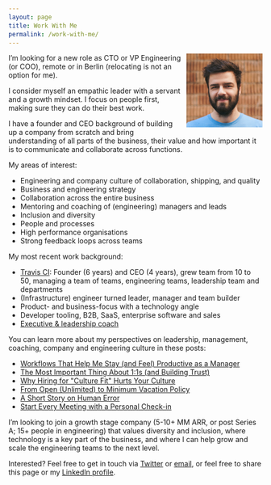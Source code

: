 ```yaml
---
layout: page
title: Work With Me
permalink: /work-with-me/
---
```

<img src="/images/mathias_meyer_square.jpg" style="float:right; height: auto; width: 30%; margin-left: 10px; margin-bottom: 5px;"/>

I’m looking for a new role as CTO or VP Engineering (or COO), remote or in Berlin (relocating is not an option for me).

I consider myself an empathic leader with a servant and a growth mindset. I focus on people first, making sure they can do their best work.

I have a founder and CEO background of building up a company from scratch and bring understanding of all parts of the business, their value and how important it is to communicate and collaborate across functions.

My areas of interest:

* Engineering and company culture of collaboration, shipping, and quality
* Business and engineering strategy
* Collaboration across the entire business
* Mentoring and coaching of (engineering) managers and leads
* Inclusion and diversity
* People and processes
* High performance organisations
* Strong feedback loops across teams

My most recent work background:

* [Travis CI](https://travis-ci.com): Founder (6 years) and CEO (4 years), grew team from 10 to 50, managing a team of teams, engineering teams, leadership team and departments
* (Infrastructure) engineer turned leader, manager and team builder
* Product- and business-focus with a technology angle
* Developer tooling, B2B, SaaS, enterprise software and sales
* [Executive & leadership coach](/leadership-coaching/)

You can learn more about my perspectives on leadership, management, coaching, company and engineering culture in these posts:

* [Workflows That Help Me Stay (and Feel) Productive as a Manager](https://www.paperplanes.de/2017/3/24/productivity-workflows-for-managers.html)
* [The Most Important Thing About 1:1s (and Building Trust)](https://www.paperplanes.de/2015/10/6/the-most-important-thing-about-one-on-ones.html)
* [Why Hiring for "Culture Fit" Hurts Your Culture](https://www.paperplanes.de/2015/6/11/why-hiring-for-culture-fit-hurts-your-culture.html)
* [From Open (Unlimited) to Minimum Vacation Policy](https://www.paperplanes.de/2014/12/10/from-open-to-minimum-vacation-policy.html)
* [A Short Story on Human Error](https://www.paperplanes.de/2013/6/17/a-short-story-on-human-error.html)
* [Start Every Meeting with a Personal Check-in](https://blog.travis-ci.com/2016-06-09-start-meetings-with-personal-checkins)

I’m looking to join a growth stage company (5-10+ MM ARR, or post Series A; 15+ people in engineering) that values diversity and inclusion, where technology is a key part of the business, and where I can help grow and scale the engineering teams to the next level.

Interested? Feel free to get in touch via [Twitter](https://twitter.com/roidrage) or [email](mailto:mathias@paperplanes.de), or feel free to share this page or my [LinkedIn profile](https://www.linkedin.com/in/mathias-meyer-50a753aa/).
